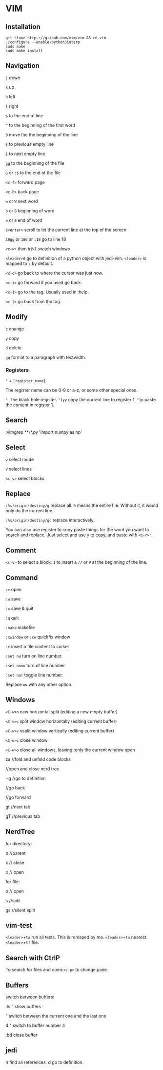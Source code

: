 # VIM

## Installation
```
git clone https://github.com/vim/vim && cd vim
./configure --enable-python3interp 
sudo make
sudo make install
```

## Navigation
`j` down

`k` up

`h` left

`l` right

`$` to the end of line

`^` to the beginning of the first word

`0` move the the beginning of the line

`{` to previous empty line

`}` to next empty line

`gg` to the beginning of the file

`G` or `:$` to the end of the file

`<c-f>` forward page

`<c-b>` back page

`w` or `W` next word

`b` or `B` beginning of word

`e` or `E` end of word

`z<enter>` scroll to let the current line at the top of the screen

`18gg` or `18G` or `:18` go to line 18

`<c-w>` then `hjkl` switch windows

`<leader>d` go to definition of a python object with jedi-vim. `<leader>` is mapped to `\` by default.

`<c-o>` go back to where the cursor was just now.

`<c-i>` go forward if you used go back.

`<c-]>` go to the tag. Usually used in :help.

`<c-[>` go back from the tag.

## Modify
`c` change

`y` copy

`d` delete

`gq` format to a paragraph with textwidth.

### Registers

`"` + `[register_name]`.

The register name can be 0-9 or a-z, or some other special ones.

`"_` the black hole register.
`"1yy` copy the current line to register 1.
`"1p` paste the content in register 1.

## Search

:vimgrep **/*.py 'import numpy as np'

## Select

`v` select mode

`V` select lines

`<c-v>` select blocks



## Replace

`:%s/origin/destiny/g` replace all. `%` means the entire file. Without it, it would only do the current line.

`:%s/origin/destiny/gc` replace interactively.

You can also use register to copy paste things for the word you want to search and replace. Just select and use `y` to copy, 
and paste with `<c-r>"`.



## Comment

`<c-v>` to select a block. `I` to insert a `//` or `#` at the beginning of the line.



## Command

`:e` open

`:w` save

`:x` save & quit

`:q` quit

`:make` makefile

`:cwindow` or `:cw` quickfix window

`:r` insert a file content to curser

`:set nu` turn on line number.

`:set nonu` turn of line number.

`:set nu!` toggle line number.

Replace `nu` with any other option.



## Windows

`<C-w>n` new horizontal split (editing a new empty buffer)

`<C-w>s` split window horizontally (editing current buffer)

`<C-w>v` vsplit window vertically (editing current buffer)

`<C-w>c` close window

`<C-w>o` close all windows, leaving :only the current window open



za //fold and unfold code blocks

<c-n> //open and close nerd tree

\+g //go to definition

<c-o> //go back

<c-i> //go forward

gt //next tab

gT //previous tab



## NerdTree

for directory:

p //parent

x // close

o // open

for file:

o // open

s //split

gs //silent split



## vim-test

`<leader>`+`ta` run all tests. This is remaped by me.
`<leader>`+`tn` nearest.
`<leader>`+`tf` file.


## Search with CtrlP

To search for files and open:`<c-p>`
<c-f> <c-b> to change pane.



## Buffers

switch between buffers:

:ls " show buffers

<c-6> " switch between the current one and the last one

4<c-6> " switch to buffer number 4

:bd close buffer

## jedi
<leader>n find all references.
<leader>d go to definition.
